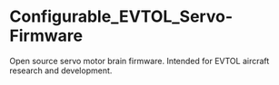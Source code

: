 # Configurable_EVTOL_Servo-Firmware

Open source servo motor brain firmware. Intended for EVTOL aircraft research and development.
